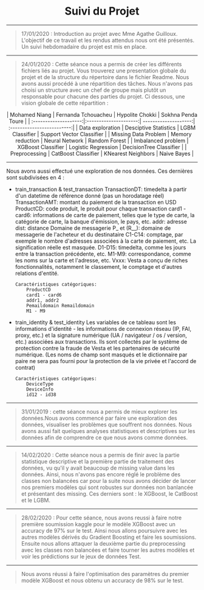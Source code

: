  <h1 align="center"> Suivi du Projet </h1>
						
---

> 17/01/2020 : Introduction au projet avec Mme Agathe Guilloux. L'objectif de ce travail et les rendus attendus nous ont 
été présentés. Un suivi hebdomadaire du projet est mis en place.

---

> 24/01/2020 :  Cette séance nous a permis de créer les différents fichiers liés au projet. Vous trouverez une presentation 
globale du projet et de la structure du répertoire dans le fichier Readme. 
Nous avons aussi procédé à une répartition des tâches. Nous n'avons pas choisi un structure avec un chef de groupe mais 
plutôt un responsable pour chacune des parties du projet. Ci dessous, une vision globale de cette répartition :

<center>
| Mohamed Niang         | Fernanda Tchouacheu   | Hypolite Chokki      | Sokhna Penda Toure         | 
| :--------------------:|:---------------------:| --------------------:| :-------------------------:|
| Data exploration      | Desciptive Statistics | LGBM Classifier      | Support Vector Classifier  |
| Missing Data Problem  | Memory reduction      | Neural Network       | Random Forest              |
| Imbalanced problem    | XGBoost Classifier    | Logistic Regression  | DecisionTree Classifier    |
| Preprocessing         | CatBoost Classifier   | KNearest Neighbors   | Naive Bayes                |
</center>

---

Nous avons aussi effectué une exploration de nos données. Ces dernières sont subdivisées en 4 : 

- train_transaction & test_transaction
      TransactionDT: timedelta à partir d'un datetime de référence donné (pas un horodatage réel)
      TransactionAMT: montant du paiement de la transaction en USD
      ProductCD: code produit, le produit pour chaque transaction
      card1 - card6: informations de carte de paiement, telles que le type de carte, la catégorie de carte, la banque d'émission, le pays, etc.
      addr: adresse
      dist: distance
      Domaine de messagerie P_ et (R__): domaine de messagerie de l'acheteur et du destinataire
      C1-C14: comptage, par exemple le nombre d'adresses associées à la carte de paiement, etc. La signification réelle est masquée.
      D1-D15: timedelta, comme les jours entre la transaction précédente, etc.
      M1-M9: correspondance, comme les noms sur la carte et l'adresse, etc.
      Vxxx: Vesta a conçu de riches fonctionnalités, notamment le classement, le comptage et d'autres relations d'entité.
      
      Caractéristiques catégoriques:
          ProductCD
          card1 - card6
          addr1, addr2
          Pemaildomain Remaildomain
          M1 - M9


- train_identity & test_identity
      Les variables de ce tableau sont les informations d'identité - les informations de connexion réseau (IP, FAI, proxy, etc.) et la signature numérique (UA / navigateur / os / version, etc.) associées aux transactions.
      Ils sont collectés par le système de protection contre la fraude de Vesta et les partenaires de sécurité numérique.
      (Les noms de champ sont masqués et le dictionnaire par paire ne sera pas fourni pour la protection de la vie privée et l'accord de contrat)

      Caractéristiques catégoriques:
          DeviceType
          DeviceInfo
          id12 - id38
      
---

> 31/01/2019 : cette séance nous a permis de mieux explorer les données.Nous avons commencé par faire une exploration des données, visualiser les problèmes que souffrent nos données. Nous avons aussi fait quelques analyses statistiques et descriptives sur les données afin de comprendre ce que nous avons comme données.

---

> 14/02/2020 : Cette séance nous a permis de finir avec la partie statistique descriptive et la première partie de traitement des données, vu qu'il y avait beaucoup de missing value dans les données. Ainsi, nous n'avons pas encore réglé le problème des classes non balancées car pour la suite nous avons décider de lancer nos premiers modèles qui sont robustes sur données non banlancée et présentant des missing. Ces derniers sont : le XGBoost, le CatBoost et le LGBM. 

---

> 28/02/2020 : Pour cette séance, nous avons reussi à faire notre première soumission kaggle pour le modèle XGBoost avec un accuracy de 97% sur le test. Ainsi nous allons poursuivre avec les autres modèles dérivés du Gradient Boosting et faire les soumissions. Ensuite nous allons attaquer la deuxième partie du preprocessing avec les classes non balancées et faire tourner les autres modèles et voir les prédictions sur le jeux de données Test.

---

> Nous avons réussi à faire l'optimisation des paramètres du premier modèle XGBoost et nous obtenu un accuracy de 98% sur le test. 
